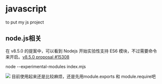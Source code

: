# javascript
to put my js project

## node.js相关
在 v8.5.0 的提案中，可以看到 Nodejs 开始实验性支持 ES6 模块，不过需要命令来开启。[v8.5.0 proposal #15308](https://github.com/nodejs/node/pull/15308)

node --experimental-modules index.mjs

![](https://dn-cnode.qbox.me/Fukg8MOYu_EH4RZdZ4km9W9FZjM0)
目前使用起来还是比较麻烦，还是先用module.exports 和 module.require吧